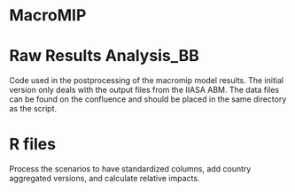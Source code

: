 # MacroMIP

# Raw Results Analysis_BB
Code used in the postprocessing of the macromip model results.
The initial version only deals with the output files from the IIASA ABM. The data files can be found on the confluence and should be placed in the same directory as the script.

# R files
Process the scenarios to have standardized columns, add country aggregated versions, and calculate relative impacts.
